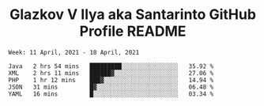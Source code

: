 <h1 align="center">Glazkov V Ilya aka Santarinto GitHub Profile README</h1>

<!--START_SECTION:waka-->
```text
Week: 11 April, 2021 - 18 April, 2021

Java   2 hrs 54 mins   █████████░░░░░░░░░░░░░░░░   35.92 % 
XML    2 hrs 11 mins   ██████▓░░░░░░░░░░░░░░░░░░   27.06 % 
PHP    1 hr 12 mins    ███▓░░░░░░░░░░░░░░░░░░░░░   14.94 % 
JSON   31 mins         █▓░░░░░░░░░░░░░░░░░░░░░░░   06.48 % 
YAML   16 mins         █░░░░░░░░░░░░░░░░░░░░░░░░   03.34 % 
```
<!--END_SECTION:waka-->